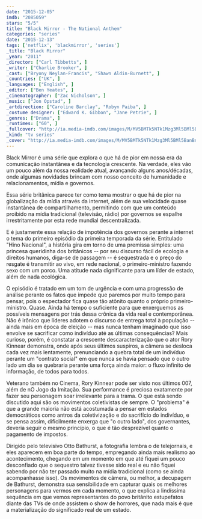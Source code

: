 ```yaml
---
date: "2015-12-05"
imdb: "2085059"
stars: "5/5"
title: "Black Mirror - The National Anthem"
categories: "series"
date: "2015-12-13"
tags: ['netflix', 'blackmirror', 'series']
_title: "Black Mirror"
_year: "2011"
_director: ["Carl Tibbetts", ]
_writer: ["Charlie Brooker", ]
_cast: ["Bryony Neylan-Francis", "Shawn Aldin-Burnett", ]
_countries: ["UK", ]
_languages: ["English", ]
_editor: ["Ben Yeates", ]
_cinematographer: ["Zac Nicholson", ]
_music: ["Jon Opstad", ]
_artdirection: ["Caroline Barclay", "Robyn Paiba", ]
_costume designer: ["Edward K. Gibbon", "Jane Petrie", ]
_genres: ["Drama", ]
_runtimes: ["60", ]
_fullcover: "http://ia.media-imdb.com/images/M/MV5BMTk5NTk1Mzg3Ml5BMl5BanBnXkFtZTcwNDAyNzY3OA@@._V1._CR25,3,1010,1343._SX100_SY133_.jpg"
_kind: "tv series"
_cover: "http://ia.media-imdb.com/images/M/MV5BMTk5NTk1Mzg3Ml5BMl5BanBnXkFtZTcwNDAyNzY3OA@@._V1._CR25,3,1010,1343._SX100_SY133_.jpg"
---
```

Black Mirror é uma série que explora o que há de pior em nossa era da comunicação instantânea e da tecnologia crescente. Na verdade, eles vão um pouco além da nossa realidade atual, avançando alguns anos/décadas, onde algumas novidades brincam com nosso conceito de humanidade e relacionamentos, mídia e governos.

Essa série britânica parece ter como tema mostrar o que há de pior na globalização da mídia através da internet, além de sua velocidade quase instantânea de compartilhamento, permitindo com que um conteúdo proibido na mídia tradicional (televisão, rádio) por governos se espalhe irrestritamente por esta rede mundial descentralizada.

E é justamente essa relação de impotência dos governos perante a internet o tema do primeiro episódio da primeira temporada da série. Entitulado "Hino Nacional", a história gira em torno de uma premissa simples: uma princesa queridinha dos britânicos -- por seu discurso fácil de ecologia e direitos humanos, diga-se de passagem -- é sequestrada e o preço do resgate é transmitir ao vivo, em rede nacional, o primeiro-ministro fazendo sexo com um porco. Uma atitude nada dignificante para um líder de estado, além de nada ecológica.

O episódio é tratado em um tom de urgência e com uma progressão de análise perante os fatos que impede que paremos por muito tempo para pensar, pois o espectador fica quase tão atônito quanto o próprio primeiro-ministro. Quase. Ainda há tempo o suficiente para que enxerguemos as possíveis mensagens por trás dessa crônica da vida real e contemporânea. Não é irônico que líderes adotem o discurso de entrega total à população -- ainda mais em época de eleição -- mas nunca tenham imaginado que isso envolve se sacrificar como indivíduo até as últimas consequências? Mais curioso, porém, é constatar a crescente descaracterização que o ator Rory Kinnear demonstra, onde após seus últimos suspiros, a câmera se desloca cada vez mais lentamente, prenunciando a quebra total de um indivíduo perante um "contrato social" em que nunca se havia pensado que o outro lado um dia se quebraria perante uma força ainda maior: o fluxo infinito de informação, de todos para todos.

Veterano também no Cinema, Rory Kinnear pode ser visto nos últimos 007, além de nO Jogo da Imitação. Sua performance é preciosa exatamente por fazer seu personagem soar irrelevante para a trama. O que está sendo discutido aqui são os movimentos coletivistas de sempre. O "problema" é que a grande maioria não está acostumada a pensar em estados democráticos como antros da coletivização e do sacrifício do indivíduo, e se pensa assim, dificilmente enxerga que "o outro lado", dos governantes, deveria seguir o mesmo princípio, o que é tão desprezível quanto o pagamento de impostos.

Dirigido pelo televisivo Otto Bathurst, a fotografia lembra o de telejornais, e eles aparecem em boa parte do tempo, empregando ainda mais realismo ao acontecimento, chegando em um momento em que até fiquei um pouco desconfiado que o sequestro talvez tivesse sido real e eu não fiquei sabendo por não ter passado muito na mídia tradicional (como se ainda acompanhasse isso). Os movimentos de câmera, ou melhor, a decupagem de Bathurst, demonstra sua sensibilidade em capturar quais os melhores personagens para vermos em cada momento, o que explica a lindíssima sequência em que vemos representantes do povo britânito estupefatos diante das TVs de onde assistem o show de horrores, que nada mais é que a materialização do significado real de um estado.
